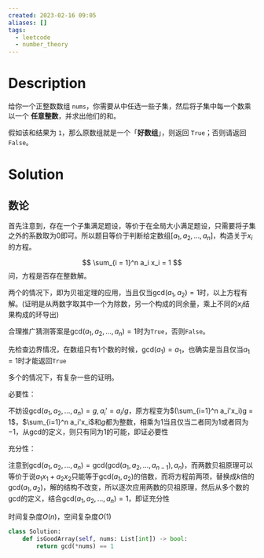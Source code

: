 ```yaml
---
created: 2023-02-16 09:05
aliases: []
tags:
  - leetcode 
  - number_theory 
---
```


# Description

给你一个正整数数组 `nums`，你需要从中任选一些子集，然后将子集中每一个数乘以一个 **任意整数**，并求出他们的和。

假如该和结果为 `1`，那么原数组就是一个「**好数组**」，则返回 `True`；否则请返回 `False`。


# Solution

## 数论

首先注意到，存在一个子集满足题设，等价于在全局大小满足题设，只需要将子集之外的系数取为$0$即可。所以题目等价于判断给定数组$[a_1, a_2, \dots, a_n]$，构造关于$x_i$的方程。

$$
	\sum_{i = 1}^n a_i x_i = 1
$$
问，方程是否存在整数解。

两个的情况下，即为贝祖定理的应用，当且仅当$\text{gcd}(a_1, a_2) = 1$时，以上方程有解。(证明是从两数字取其中一个为除数，另一个构成的同余量，乘上不同的$x_i$结果构成的环导出)

合理推广猜测答案是$\text{gcd}(a_1, a_2, \dots, a_n) = 1$时为`True`，否则`False`。

先检查边界情况，在数组只有1个数的时候，$\text{gcd}(a_1) = a_1$，也确实是当且仅当$a_1 = 1$时才能返回`True`

多个的情况下，有复杂一些的证明。

必要性：

不妨设$\text{gcd}(a_1, a_2, \dots, a_n) = g, a_i' = a_i / g$，原方程变为$(\sum_{i=1}^n a_i'x_i)g = 1$，$\sum_{i=1}^n a_i'x_i$和$g$都为整数，相乘为$1$当且仅当二者同为$1$或者同为$-1$，从$\text{gcd}$的定义，则只有同为$1$的可能，即证必要性

充分性：

注意到$\text{gcd} (a_1, a_2, ..., a_n) = \text{gcd} (\text{gcd}(a_1, a_2, \dots, a_{n - 1}), a_n)$，而两数贝祖原理可以等价于说$a_1x_1 +a_2x_2$只能等于$\text{gcd} (a_1, a_2)$的倍数，而将方程前两项，替换成$k$倍的$\text{gcd}(a_1,a_2)$，解的结构不改变，所以逐次应用两数的贝祖原理，然后从多个数的$\text{gcd}$的定义，结合$\text{gcd} (a_1, a_2, ..., a_n)=1$，即证充分性

时间复杂度$O(n)$，空间复杂度$O(1)$


```python
class Solution:
    def isGoodArray(self, nums: List[int]) -> bool:
        return gcd(*nums) == 1
```
